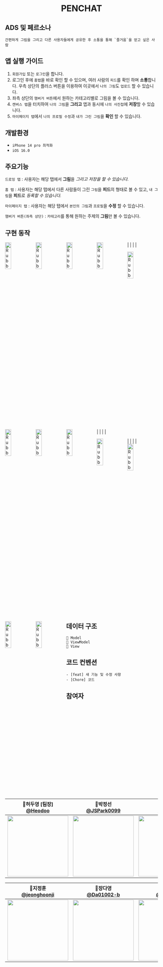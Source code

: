 <h1 align="middle">PENCHAT</h1>

## ADS 및 페르소나
```
간편하게 그림을 그리고 다른 사용자들에게 공유한 후 소통을 통해 `즐거움`을 얻고 싶은 사람
```

## 앱 실행 가이드

1. `회원가입` 또는 `로그인`을 합니다.
2. 로그인 후에 `홈탭`을 바로 확인 할 수 있으며, 여러 사람의 `피드`를 확인 하며 **소통**합니다. 
   우측 상단의 플러스 버튼을 이용하여 이곳에서 `나의 그림`도 `업로드` 할 수 있습니다.
3. 좌측 상단의 `햄버거 버튼`에서 원하는 카테고리별로 그림을 볼 수 있습니다.
4. `캔버스 탭`을 터치하여 `나의 그림`을 **그리고** 앱과 동시에 `나의 사진첩`에 **저장**할 수 있습니다.
5. `마이페이지 탭`에서 `나의 프로필 수정`과 `내가 그린 그림`을 **확인** 할 수 있습니다.



## 개발환경

- `iPhone 14 pro 최적화`
- `iOS 16.0`


## 주요기능

`드로잉 탭` : 사용자는 해당 탭에서 **그림**을 *그리고 저장을 할 수 있습니다.*

`홈 탭` : 사용자는 해당 탭에서 다른 사람들이 그린 `그림`을 **피드**의 형태로 볼 수 있고, `내 그림`을 **피드**로 *등록할 수 있습니다.*

`마이페이지 탭` : 사용자는 해당 탭에서 `본인의 그림`과 `프로필`을 **수정** 할 수 있습니다.

`햄버거 버튼(좌측 상단)` : `카테고리`를 통해 원하는 주제의 **그림**만 볼 수 있습니다.



## 구현 동작



<img src="https://user-images.githubusercontent.com/91583287/210932599-fe35e1e1-ce9e-47b2-bd22-dabea78a1d87.png" width="20%" height="15%" title="px(픽셀) 크기 설정" alt="RubberDuck" style="float:left;"></img> | 
<img src="https://user-images.githubusercontent.com/91583287/210933269-f6b03934-9fec-43e9-95de-31f806266e1f.png" width="20%" height="15%" title="px(픽셀) 크기 설정" alt="RubberDuck" style="float:left;"></img> | 
<img src="https://user-images.githubusercontent.com/91583287/210941295-8187e035-6a39-4d62-98a5-be383276c901.png" width="20%" height="15%" title="px(픽셀) 크기 설정" alt="RubberDuck" style="float:left;"></img> | 
<img src="https://user-images.githubusercontent.com/91583287/210942523-74e9681b-aa66-4b50-a6ca-381c8fc3d24a.png" width="20%" height="15%" title="px(픽셀) 크기 설정" alt="RubberDuck" style="float:left;"></img> | 



<img src="https://user-images.githubusercontent.com/91583287/210941890-eb73c426-60b7-4b6d-a540-89502c027114.png" width="20%" height="15%" title="px(픽셀) 크기 설정" alt="RubberDuck" style="float:left;"></img> | 
<img src="https://user-images.githubusercontent.com/91583287/210942071-0706c32f-459a-45ad-a686-2e8815a5932d.png" width="20%" height="15%" title="px(픽셀) 크기 설정" alt="RubberDuck" style="float:left;"></img> | 
<img src="https://user-images.githubusercontent.com/91583287/210941498-9378a62d-593f-43ec-8bfb-3f72fece76b8.png" width="20%" height="15%" title="px(픽셀) 크기 설정" alt="RubberDuck" style="float:left;"></img> | 
<img src="https://user-images.githubusercontent.com/91583287/210941616-c10b33be-1f0c-4420-a0d1-d481cde57d48.png" width="20%" height="15%" title="px(픽셀) 크기 설정" alt="RubberDuck" style="float:left;"></img> | 

<img src="https://user-images.githubusercontent.com/91583287/210941674-92cbf9ee-7a4b-46a9-b94c-a16a3c44bf95.png" width="20%" height="15%" title="px(픽셀) 크기 설정" alt="RubberDuck" style="float:left;"></img> | 
<img src="https://user-images.githubusercontent.com/91583287/210964578-ca9c15a9-fa0b-4267-a704-af79708fe0d9.png" width="20%" height="15%" title="px(픽셀) 크기 설정" alt="RubberDuck" style="float:left;"></img> | 
<img src="https://user-images.githubusercontent.com/91583287/210964730-589d6095-f6be-4594-8671-e310edcaf6f6.png" width="20%" height="15%" title="px(픽셀) 크기 설정" alt="RubberDuck" style="float:left;"></img> | 
<img src="https://user-images.githubusercontent.com/91583287/210942324-2cfafe14-3bf0-444f-9596-3efc5ced859d.png" width="20%" height="15%" title="px(픽셀) 크기 설정" alt="RubberDuck" style="float:left;"></img> | 













## 데이터 구조 
```
📂 Model
📂 ViewModel
📂 View
```

## 코드 컨벤션

```
- [feat] 새 기능 및 수정 사항
- [Chore] 코드 
```

## 참여자
| 📎허두영 [팀장]<br/>[@Heodoo](https://github.com/Heodoo)<br/> | 📎박정선<br/> [@JSPark0099](https://github.com/JSPark0099)<br/> | 📎허주희<br/>[@ZOOEY](https://github.com/ZOOEY)<br/> | 📎서광현<br/> [@seo-kh](https://github.com/seo-kh)<br/> |
| :----------------------------------------------------------: | :---------------------------------------------: | :-------------------------------------------------: |:----------------------------------------------------------: |
|<img src="https://avatars.githubusercontent.com/u/39407635?v=4" width=200> | <img src="https://avatars.githubusercontent.com/u/91583287?v=4" width=200>  | <img src="https://avatars.githubusercontent.com/u/107897929?v=4" width=200> | <img src="https://avatars.githubusercontent.com/u/68586179?v=4" width=200> |

| 📎지정훈<br/> [@jeonghoonji](https://github.com/jeonghoonji)<br/> |  📎장다영<br/> [@Da01002-b](https://github.com/Da01002)<br/> | 📎박정우<br/> [@jwoo820](https://github.com/jwoo820)<br/> | 📎박성민<br/> [@SeongMin0106](https://github.com/SeongMin0106)<br/> |
| :---------------------------------------------: | :-------------------------------------------------: | :----------------------------------------------------------: | :---------------------------------------------: |
|<img src="https://avatars.githubusercontent.com/u/73868968?v=4" width=200> | <img src="https://avatars.githubusercontent.com/u/80445363?v=4" width=200>  | <img src="https://avatars.githubusercontent.com/u/48409306?v=4" width=200> | <img src="https://avatars.githubusercontent.com/u/104570633?v=4" width=200> |






